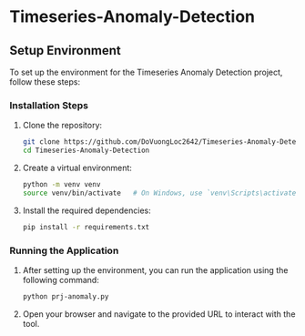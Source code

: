 # Timeseries-Anomaly-Detection
 
## Setup Environment

To set up the environment for the Timeseries Anomaly Detection project, follow these steps:

### Installation Steps

1. Clone the repository:
   ```bash
   git clone https://github.com/DoVuongLoc2642/Timeseries-Anomaly-Detection.git
   cd Timeseries-Anomaly-Detection
   ```

2. Create a virtual environment:
   ```bash
   python -m venv venv
   source venv/bin/activate   # On Windows, use `venv\Scripts\activate`
   ```

3. Install the required dependencies:
   ```bash
   pip install -r requirements.txt
   ```

### Running the Application

1. After setting up the environment, you can run the application using the following command:
   ```bash
   python prj-anomaly.py
   ```

2. Open your browser and navigate to the provided URL to interact with the tool.
